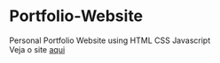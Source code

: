 # Portfolio-Website
 Personal Portfolio Website using HTML CSS Javascript<br>
 Veja o site <a target="_blank" href="https://abrir.link/kCbJd">aqui</a>

